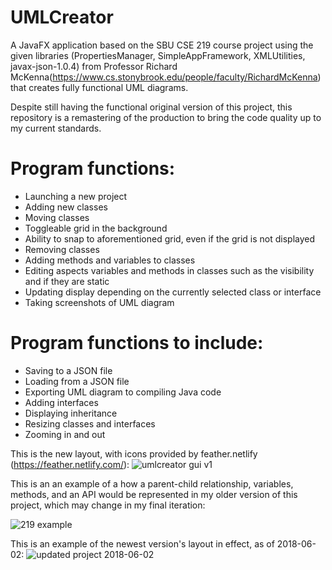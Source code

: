 # UMLCreator
A JavaFX application based on the SBU CSE 219 course project using the given libraries (PropertiesManager, SimpleAppFramework, XMLUtilities, javax-json-1.0.4) from Professor Richard McKenna(https://www.cs.stonybrook.edu/people/faculty/RichardMcKenna) that creates fully functional UML diagrams.

Despite still having the functional original version of this project, this repository is a remastering of the production to bring the code quality up to my current standards. 

# Program functions:
- Launching a new project
- Adding new classes
- Moving classes
- Toggleable grid in the background
- Ability to snap to aforementioned grid, even if the grid is not displayed
- Removing classes
- Adding methods and variables to classes
- Editing aspects variables and methods in classes such as the visibility and if they are static
- Updating display depending on the currently selected class or interface
- Taking screenshots of UML diagram

# Program functions to include:
- Saving to a JSON file
- Loading from a JSON file
- Exporting UML diagram to compiling Java code
- Adding interfaces
- Displaying inheritance
- Resizing classes and interfaces
- Zooming in and out





This is the new layout, with icons provided by feather.netlify (https://feather.netlify.com/):
![umlcreator gui v1](https://user-images.githubusercontent.com/32882792/38576255-a18dbb96-3ccb-11e8-953d-7abd9564aa61.PNG)

This is an an example of a how a parent-child relationship, variables, methods, and an API would be represented in my older version of this project, which may change in my final iteration:


![219 example](https://user-images.githubusercontent.com/32882792/38476046-cb22ff1e-3b79-11e8-8712-0ac6f8973f66.PNG)


This is an example of the newest version's layout in effect, as of 2018-06-02:
![updated project 2018-06-02](https://user-images.githubusercontent.com/32882792/40878986-435cbf98-6667-11e8-93a4-711beac21414.PNG)
